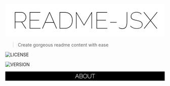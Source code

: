 <img src="./readme_assets/H1_0.png" />





> Create gorgeous readme content with ease

![LICENSE](https://img.shields.io/static/v1?label=LICENSE&message=MIT&color=e91e63&style=for-the-badge&logo=&logoColor=violet&link=&labelColor=black)

![VERSION](https://img.shields.io/static/v1?label=VERSION&message=0.3.0&color=e91e63&style=for-the-badge&logo=&logoColor=violet&link=&labelColor=black)





<img src="./readme_assets/H1_1.png" />